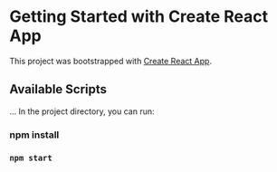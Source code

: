 # Getting Started with Create React App

This project was bootstrapped with [Create React App](https://github.com/facebook/create-react-app).

## Available Scripts
...
In the project directory, you can run:
### npm install
### `npm start`

